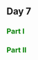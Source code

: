 ## Day 7

<!-- ### <span style="color:red">Part I</span> -->
### <span style="color:green">Part I</span>

<!-- ### <span style="color:red">Part II</span> -->
### <span style="color:green">Part II</span>